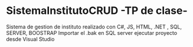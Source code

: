 # SistemaInstitutoCRUD -TP de clase-
Sistema de gestion de instituto realizado con C#, JS, HTML, .NET , SQL, SERVER, BOOSTRAP
Importar el .bak en SQL server
ejecutar proyecto desde Visual Studio
